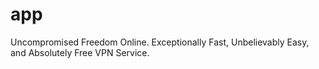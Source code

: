 # app
Uncompromised Freedom Online. Exceptionally Fast, Unbelievably Easy, and Absolutely Free VPN Service.

